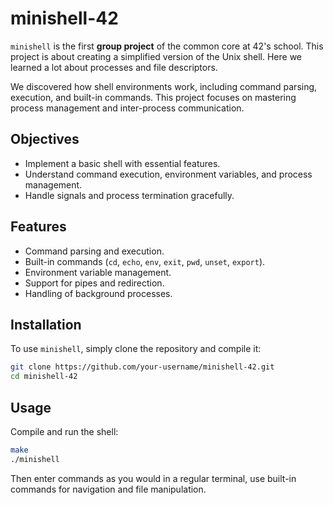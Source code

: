 # minishell-42

`minishell` is the first **group project** of the common core at 42's school. This project is about creating a simplified version of the Unix shell. Here we learned a lot about processes and file descriptors.

We discovered how shell environments work, including command parsing, execution, and built-in commands. This project focuses on mastering process management and inter-process communication.

## Objectives

- Implement a basic shell with essential features.
- Understand command execution, environment variables, and process management.
- Handle signals and process termination gracefully.

## Features

- Command parsing and execution.
- Built-in commands (`cd`, `echo`, `env`, `exit`, `pwd`, `unset`, `export`).
- Environment variable management.
- Support for pipes and redirection.
- Handling of background processes.

## Installation

To use `minishell`, simply clone the repository and compile it:
   ```bash
   git clone https://github.com/your-username/minishell-42.git
   cd minishell-42
   ```

## Usage

Compile and run the shell:
  ```bash
  make
  ./minishell
  ```

Then enter commands as you would in a regular terminal, use built-in commands for navigation and file manipulation.
   
